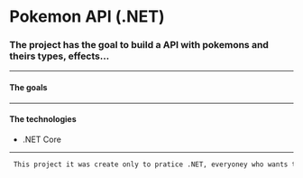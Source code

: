 # Pokemon API (.NET)
### The project has the goal to build a API with pokemons and theirs types, effects...
---
#### The goals

---
#### The technologies
- .NET Core
---
```diff
 This project it was create only to pratice .NET, everyoney who wants to take this project to study has my permition.
 ```
